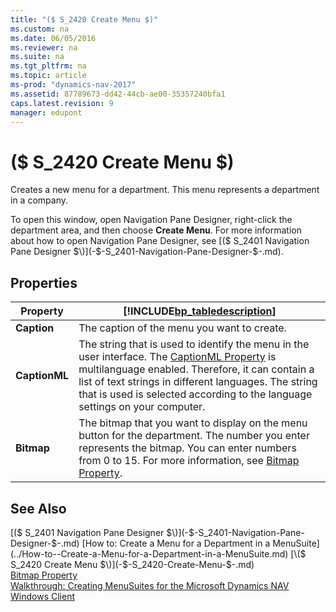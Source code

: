 ```yaml
---
title: "($ S_2420 Create Menu $)"
ms.custom: na
ms.date: 06/05/2016
ms.reviewer: na
ms.suite: na
ms.tgt_pltfrm: na
ms.topic: article
ms-prod: "dynamics-nav-2017"
ms.assetid: 87789673-dd42-44cb-ae00-35357240bfa1
caps.latest.revision: 9
manager: edupont
---
```

# ($ S_2420 Create Menu $)
Creates a new menu for a department. This menu represents a department in a company.  

 To open this window, open Navigation Pane Designer, right-click the department area, and then choose **Create Menu**. For more information about how to open Navigation Pane Designer, see [\($ S\_2401 Navigation Pane Designer $\)](-$-S_2401-Navigation-Pane-Designer-$-.md).  

## Properties  

|Property|[!INCLUDE[bp_tabledescription](../includes/bp_tabledescription_md.md)]|  
|--------------|---------------------------------------|  
|**Caption**|The caption of the menu you want to create.|  
|**CaptionML**|The string that is used to identify the menu in the user interface. The [CaptionML Property](../CaptionML-Property.md) is multilanguage enabled. Therefore, it can contain a list of text strings in different languages. The string that is used is selected according to the language settings on your computer.|  
|**Bitmap**|The bitmap that you want to display on the menu button for the department. The number you enter represents the bitmap. You can enter numbers from 0 to 15. For more information, see [Bitmap Property](../Bitmap-Property.md).|  

## See Also  
 [\($ S\_2401 Navigation Pane Designer $\)](-$-S_2401-Navigation-Pane-Designer-$-.md)   
 [How to: Create a Menu for a Department in a MenuSuite](../How-to--Create-a-Menu-for-a-Department-in-a-MenuSuite.md)   
 [\($ S\_2420 Create Menu $\)](-$-S_2420-Create-Menu-$-.md)   
 [Bitmap Property](../Bitmap-Property.md)   
 [Walkthrough: Creating MenuSuites for the Microsoft Dynamics NAV Windows Client](../Walkthrough--Creating-MenuSuites-for-the-Microsoft-Dynamics-NAV-Windows-Client.md)
